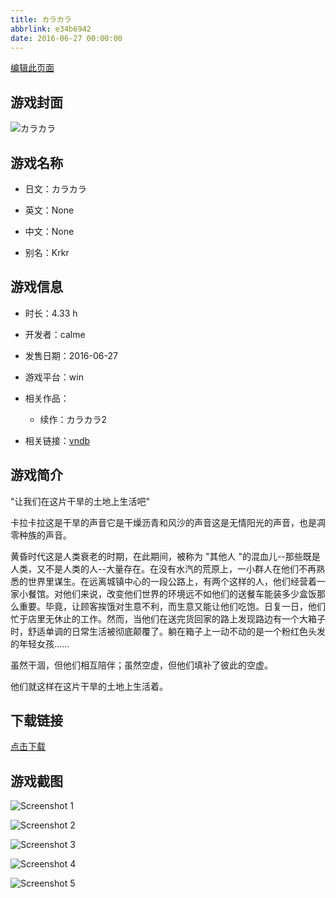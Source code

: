 ```yaml
---
title: カラカラ
abbrlink: e34b6942
date: 2016-06-27 00:00:00
---
```

[编辑此页面](https://github.com/ACG-3/ADV3-source/blob/main/source/_posts/games/%E3%82%AB%E3%83%A9%E3%82%AB%E3%83%A9.md)

## 游戏封面

![カラカラ](None)


## 游戏名称

- 日文：カラカラ
- 英文：None
- 中文：None

- 别名：Krkr


## 游戏信息

- 时长：4.33 h
- 开发者：calme
- 发售日期：2016-06-27
- 游戏平台：win
- 相关作品：
   - 续作：カラカラ2

- 相关链接：[vndb](https://vndb.org/v18974)


## 游戏简介

"让我们在这片干旱的土地上生活吧"

卡拉卡拉这是干旱的声音它是干燥沥青和风沙的声音这是无情阳光的声音，也是凋零种族的声音。

黄昏时代这是人类衰老的时期，在此期间，被称为 "其他人 "的混血儿--那些既是人类，又不是人类的人--大量存在。在没有水汽的荒原上，一小群人在他们不再熟悉的世界里谋生。在远离城镇中心的一段公路上，有两个这样的人，他们经营着一家小餐馆。对他们来说，改变他们世界的环境远不如他们的送餐车能装多少盒饭那么重要。毕竟，让顾客挨饿对生意不利，而生意又能让他们吃饱。日复一日，他们忙于店里无休止的工作。然而，当他们在送完货回家的路上发现路边有一个大箱子时，舒适单调的日常生活被彻底颠覆了。躺在箱子上一动不动的是一个粉红色头发的年轻女孩......

虽然干涸，但他们相互陪伴；虽然空虚，但他们填补了彼此的空虚。

他们就这样在这片干旱的土地上生活着。




## 下载链接

[点击下载](https://pan.timero.xyz/onedrive/adv_lib_001/%E3%82%AB%E3%83%A9%E3%82%AB%E3%83%A9)


## 游戏截图


![Screenshot 1](https://pan.timero.xyz/d/onedrive/img_lib_001/%E3%82%AB%E3%83%A9%E3%82%AB%E3%83%A9_Screenshot_1.avif)

![Screenshot 2](https://pan.timero.xyz/d/onedrive/img_lib_001/%E3%82%AB%E3%83%A9%E3%82%AB%E3%83%A9_Screenshot_2.avif)

![Screenshot 3](https://pan.timero.xyz/d/onedrive/img_lib_001/%E3%82%AB%E3%83%A9%E3%82%AB%E3%83%A9_Screenshot_3.avif)

![Screenshot 4](https://pan.timero.xyz/d/onedrive/img_lib_001/%E3%82%AB%E3%83%A9%E3%82%AB%E3%83%A9_Screenshot_4.avif)

![Screenshot 5](https://pan.timero.xyz/d/onedrive/img_lib_001/%E3%82%AB%E3%83%A9%E3%82%AB%E3%83%A9_Screenshot_5.avif)

